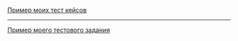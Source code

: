 [Пример моих тест кейсов](https://docs.google.com/spreadsheets/d/1VvxaLF3A7T_krCbuwW1OJMIgOybTZgSgpKIBLsdGAVw/edit?usp=sharing)

---

[Пример моего тестового задания](https://docs.google.com/spreadsheets/d/10ROFUhttvd8KuDn5gK2-nYcMy6ZHolq-AIfQNOLdF5k/edit?usp=sharing)
